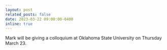 ```yaml
---
layout: post
related_posts: false
date: 2023-03-22 09:00:00-0400
inline: true
---
```


Mark will be giving a colloquium at Oklahoma State University on Thursday March 23.